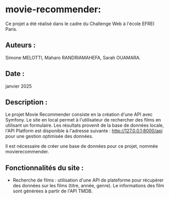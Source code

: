 # movie-recommender:
  Ce projet a été réalisé dans le cadre du Challenge Web à l'école EFREI Paris.

## Auteurs : 
Simone MELOTTI, Maharo RANDRIAMAHEFA, Sarah OUAMARA.

## Date : 
janvier 2025

## Description : 
Le projet Movie Recommender consiste en la création d'une API avec Symfony. Le site en local permet à l'utilisateur de rechercher des films en utilisant un formulaire. Les résultats provenit de la base de données locale, l'API Platform est disponible à l'adresse suivante : http://127.0.0.1:8000/api pour une gestion optimisée des données.

Il est nécessaire de créer une base de données pour ce projet, nommée movierecommender.

## Fonctionnalités du site :
 - Recherche de films : utilisation d'une API de plateforme pour récupérer des données sur les films (titre, année, genre). Le informations des film sont générées à partir de l'API TMDB.


